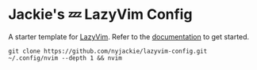 # Jackie's 💤 LazyVim Config

A starter template for [LazyVim](https://github.com/LazyVim/LazyVim).
Refer to the [documentation](https://lazyvim.github.io/installation) to get started.

```
git clone https://github.com/nyjackie/lazyvim-config.git ~/.config/nvim --depth 1 && nvim
```
